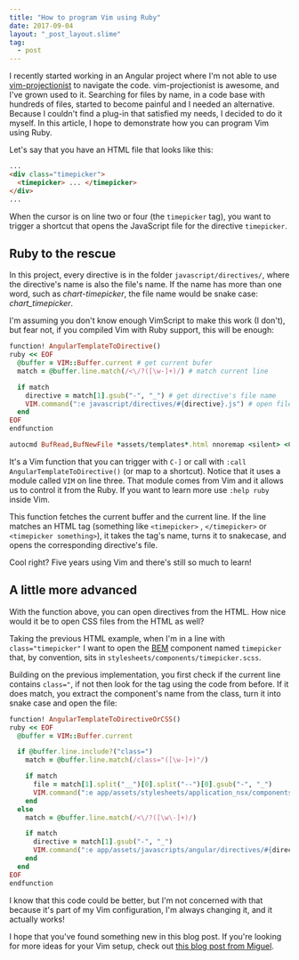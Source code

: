 ```yaml
---
title: "How to program Vim using Ruby"
date: 2017-09-04
layout: "_post_layout.slime"
tag:
  - post
---
```


I recently started working in an Angular project where I'm not able to use
[vim-projectionist](https://github.com/tpope/vim-projectionist) to navigate the
code. vim-projectionist is awesome, and I've grown used to it. Searching for
files by name, in a code base with hundreds of files, started to become painful
and I needed an alternative. Because I couldn't find a plug-in that satisfied my
needs, I decided to do it myself. In this article, I hope to demonstrate how you
can program Vim using Ruby.

Let's say that you have an HTML file that looks like this:

```html
...
<div class="timepicker">
  <timepicker> ... </timepicker>
</div>
...
```

When the cursor is on line two or four (the `timepicker` tag), you want to
trigger a shortcut that opens the JavaScript file for the directive
`timepicker`.

## Ruby to the rescue

In this project, every directive is in the folder `javascript/directives/`,
where the directive's name is also the file's name. If the name has more than
one word, such as _chart-timepicker_, the file name would be snake case:
_chart_timepicker_.

I'm assuming you don't know enough VimScript to make this work (I don't), but
fear not, if you compiled Vim with Ruby support, this will be enough:

```ruby
function! AngularTemplateToDirective()
ruby << EOF
  @buffer = VIM::Buffer.current # get current bufer
  match = @buffer.line.match(/<\/?([\w-]+)/) # match current line

  if match
    directive = match[1].gsub("-", "_") # get directive's file name
    VIM.command(":e javascript/directives/#{directive}.js") # open file
  end
EOF
endfunction

autocmd BufRead,BufNewFile *assets/templates*.html nnoremap <silent> <C-]> :call AngularTemplateToDirective()<cr>
```

It's a Vim function that you can trigger with `C-]` or call with
`:call AngularTemplateToDirective()` (or map to a shortcut). Notice that it uses
a module called `VIM` on line three. That module comes from Vim and it allows us
to control it from the Ruby. If you want to learn more use `:help ruby` inside
Vim.

This function fetches the current buffer and the current line. If the line
matches an HTML tag (something like `<timepicker>` , `</timepicker>` or
`<timepicker something>`), it takes the tag's name, turns it to snakecase, and
opens the corresponding directive's file.

Cool right? Five years using Vim and there's still so much to learn!

## A little more advanced

With the function above, you can open directives from the HTML. How nice would
it be to open CSS files from the HTML as well?

Taking the previous HTML example, when I'm in a line with `class="timepicker"` I
want to open the [BEM](http://getbem.com/) component named `timepicker` that, by
convention, sits in `stylesheets/components/timepicker.scss`.

Building on the previous implementation, you first check if the current line
contains `class="`, if not then look for the tag using the code from before. If
it does match, you extract the component's name from the class, turn it into
snake case and open the file:

```ruby
function! AngularTemplateToDirectiveOrCSS()
ruby << EOF
  @buffer = VIM::Buffer.current

  if @buffer.line.include?("class=")
    match = @buffer.line.match(/class="([\w-]+)"/)

    if match
      file = match[1].split("__")[0].split("--")[0].gsub("-", "_")
      VIM.command(":e app/assets/stylesheets/application_nsx/components/#{file}.scss")
    end
  else
    match = @buffer.line.match(/<\/?([\w\-]+)/)

    if match
      directive = match[1].gsub("-", "_")
      VIM.command(":e app/assets/javascripts/angular/directives/#{directive}.js")
    end
  end
EOF
endfunction
```

I know that this code could be better, but I'm not concerned with that because
it's part of my Vim configuration, I'm always changing it, and it actually
works!

I hope that you've found something new in this blog post. If you're looking for
more ideas for your Vim setup, check out
[this blog post from Miguel](https://subvisual.co/blog/posts/133-super-powered-vim-part-i-projections/).
